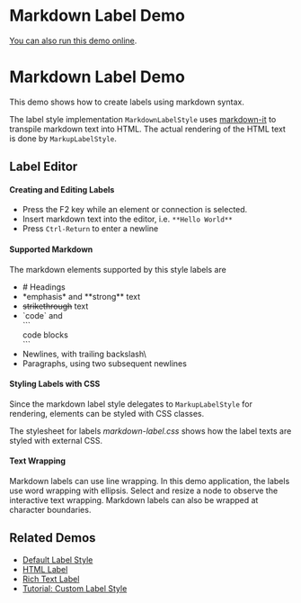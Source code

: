 <!--
 //////////////////////////////////////////////////////////////////////////////
 // @license
 // This file is part of yFiles for HTML 2.5.0.3.
 // Use is subject to license terms.
 //
 // Copyright (c) 2000-2023 by yWorks GmbH, Vor dem Kreuzberg 28,
 // 72070 Tuebingen, Germany. All rights reserved.
 //
 //////////////////////////////////////////////////////////////////////////////
-->
# Markdown Label Demo

[You can also run this demo online](https://live.yworks.com/demos/style/markdownlabel/index.html).

# Markdown Label Demo

This demo shows how to create labels using markdown syntax.

The label style implementation `MarkdownLabelStyle` uses [markdown-it](https://github.com/markdown-it/markdown-it) to transpile markdown text into HTML. The actual rendering of the HTML text is done by `MarkupLabelStyle`.

## Label Editor

#### Creating and Editing Labels

- Press the F2 key while an element or connection is selected.
- Insert markdown text into the editor, i.e. `**Hello World**`
- Press `Ctrl-Return` to enter a newline

#### Supported Markdown

The markdown elements supported by this style labels are

- \# Headings
- \*emphasis\* and \*\*strong\*\* text
- ~~strikethrough~~ text
- \`code\` and  
  \`\`\`  
  code blocks  
  \`\`\`
- Newlines, with trailing backslash\\
- Paragraphs, using two subsequent newlines

#### Styling Labels with CSS

Since the markdown label style delegates to `MarkupLabelStyle` for rendering, elements can be styled with CSS classes.

The stylesheet for labels _markdown-label.css_ shows how the label texts are styled with external CSS.

#### Text Wrapping

Markdown labels can use line wrapping. In this demo application, the labels use word wrapping with ellipsis. Select and resize a node to observe the interactive text wrapping. Markdown labels can also be wrapped at character boundaries.

## Related Demos

- [Default Label Style](../default-label-style/index.html)
- [HTML Label](../htmllabel/index.html)
- [Rich Text Label](../richtextlabel/index.html)
- [Tutorial: Custom Label Style](../../02-tutorial-custom-styles/10-custom-label-style/index.html)
